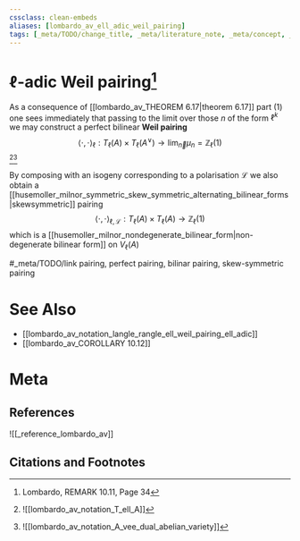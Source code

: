 ```yaml
---
cssclass: clean-embeds
aliases: [lombardo_av_ell_adic_weil_pairing]
tags: [_meta/TODO/change_title, _meta/literature_note, _meta/concept, _reference/lombardo_av, _meta/permanent_note, _meta/definition, _meta/notation]
---
```

# $\ell$-adic Weil pairing[^1]
As a consequence of [[lombardo_av_THEOREM 6.17|theorem 6.17]] part $(1)$ one sees immediately that passing to the limit over those $n$ of the form $\ell^{k}$ we may construct a perfect bilinear **Weil pairing**
$$
\langle\cdot, \cdot\rangle_{\ell}: T_{\ell}(A) \times T_{\ell}\left(A^{\vee}\right) \rightarrow \lim _{\overleftarrow{n}} \mu_{n}=\mathbb{Z}_{\ell}(1)
$$
[^2][^3]

[^2]: ![[lombardo_av_notation_T_ell_A]]
[^3]: ![[lombardo_av_notation_A_vee_dual_abelian_variety]]

By composing with an isogeny corresponding to a polarisation $\mathcal{L}$ we also obtain a [[husemoller_milnor_symmetric_skew_symmetric_alternating_bilinear_forms|skewsymmetric]] pairing
$$
\langle\cdot, \cdot\rangle_{\ell, \mathcal{L}}: T_{\ell}(A) \times T_{\ell}(A) \rightarrow \mathbb{Z}_{\ell}(1)
$$
which is a [[husemoller_milnor_nondegenerate_bilinear_form|non-degenerate bilinear form]] on $V_{\ell}(A)$

#_meta/TODO/link pairing, perfect pairing, bilinar pairing, skew-symmetric pairing



# See Also
- [[lombardo_av_notation_langle_rangle_ell_weil_pairing_ell_adic]]
- [[lombardo_av_COROLLARY 10.12]]
# Meta
## References
![[_reference_lombardo_av]]

## Citations and Footnotes
[^1]: Lombardo, REMARK 10.11, Page 34